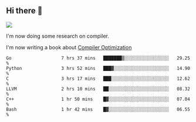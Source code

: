 


<!--
**liusy58/liusy58** is a ✨ _special_ ✨ repository because its `README.md` (this file) appears on your GitHub profile.

Here are some ideas to get you started:

- 🔭 I’m currently working on ...
- 🌱 I’m currently learning ...
- 👯 I’m looking to collaborate on ...
- 🤔 I’m looking for help with ...
- 💬 Ask me about ...
- 📫 How to reach me: ...
- 😄 Pronouns: ...
- ⚡ Fun fact: ...
-->
<!--
![](https://komarev.com/ghpvc/?username=liusy58&color=brightgreen&label=PROFILE+VIEWS)




- 🔭 I’m currently working on my .
- 📫 How to reach me:plz contact me by [email](liusy58@,ail2.sysu.edu.cn) or WeChat(LIUSIYU_58)
- 🏫 I'm an undergraduate in Sun-Yat-sen University majoring in the computer science. Expected to graduate in Spring 2021.
- 👯 I'm now interested in System such as OS, Compiler and Database. 
- 🤔 I’m looking for help with Database System.
-->

## Hi there 👋
![](https://komarev.com/ghpvc/?username=liusy58&color=brightgreen&label=PROFILE+VIEWS)



I'm now doing some research on compiler.

I'm now writing a book about [Compiler Optimization](https://github.com/liusy58/CompilerNotes/blob/master/main.pdf)


 <!--START_SECTION:waka-->

```text
Go                   7 hrs 37 mins   ███████▒░░░░░░░░░░░░░░░░░   29.25 %
Python               3 hrs 52 mins   ███▓░░░░░░░░░░░░░░░░░░░░░   14.90 %
C                    3 hrs 17 mins   ███░░░░░░░░░░░░░░░░░░░░░░   12.62 %
LLVM                 2 hrs 10 mins   ██░░░░░░░░░░░░░░░░░░░░░░░   08.32 %
C++                  1 hr 50 mins    █▓░░░░░░░░░░░░░░░░░░░░░░░   07.04 %
Bash                 1 hr 42 mins    █▓░░░░░░░░░░░░░░░░░░░░░░░   06.55 %
```

<!--END_SECTION:waka-->
